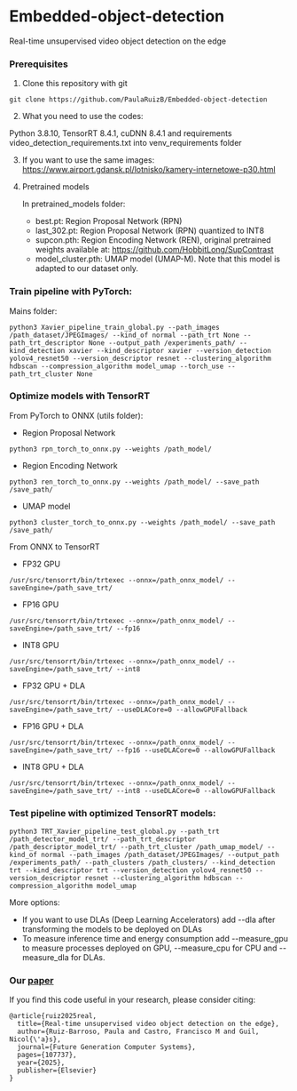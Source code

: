 # Embedded-object-detection
Real-time unsupervised video object detection on the edge
### Prerequisites
1. Clone this repository with git
```
git clone https://github.com/PaulaRuizB/Embedded-object-detection
```
2. What you need to use the codes:
   
Python 3.8.10, TensorRT 8.4.1, cuDNN 8.4.1 and requirements video_detection_requirements.txt into venv_requirements folder

3. If you want to use the same images: https://www.airport.gdansk.pl/lotnisko/kamery-internetowe-p30.html

4. Pretrained models
   
   In pretrained_models folder:
   * best.pt: Region Proposal Network (RPN)
   * last_302.pt: Region Proposal Network (RPN) quantized to INT8
   * supcon.pth: Region Encoding Network (REN), original pretrained weights available at: https://github.com/HobbitLong/SupContrast
   * model_cluster.pth: UMAP model (UMAP-M). Note that this model is adapted to our dataset only.
   
### Train pipeline with PyTorch:
Mains folder:
```
python3 Xavier_pipeline_train_global.py --path_images /path_dataset/JPEGImages/ --kind_of normal --path_trt None --path_trt_descriptor None --output_path /experiments_path/ --kind_detection xavier --kind_descriptor xavier --version_detection yolov4_resnet50 --version_descriptor resnet --clustering_algorithm hdbscan --compression_algorithm model_umap --torch_use --path_trt_cluster None
```
### Optimize models with TensorRT
From PyTorch to ONNX (utils folder):

* Region Proposal Network
```
python3 rpn_torch_to_onnx.py --weights /path_model/
```
* Region Encoding Network
```
python3 ren_torch_to_onnx.py --weights /path_model/ --save_path /save_path/
```
* UMAP model
```
python3 cluster_torch_to_onnx.py --weights /path_model/ --save_path /save_path/
```
From ONNX to TensorRT
* FP32 GPU
```
/usr/src/tensorrt/bin/trtexec --onnx=/path_onnx_model/ --saveEngine=/path_save_trt/
```
* FP16 GPU
```
/usr/src/tensorrt/bin/trtexec --onnx=/path_onnx_model/ --saveEngine=/path_save_trt/ --fp16
```
* INT8 GPU
```
/usr/src/tensorrt/bin/trtexec --onnx=/path_onnx_model/ --saveEngine=/path_save_trt/ --int8
```
* FP32 GPU + DLA
```
/usr/src/tensorrt/bin/trtexec --onnx=/path_onnx_model/ --saveEngine=/path_save_trt/ --useDLACore=0 --allowGPUFallback
```
* FP16 GPU + DLA
```
/usr/src/tensorrt/bin/trtexec --onnx=/path_onnx_model/ --saveEngine=/path_save_trt/ --fp16 --useDLACore=0 --allowGPUFallback
```
* INT8 GPU + DLA
```
/usr/src/tensorrt/bin/trtexec --onnx=/path_onnx_model/ --saveEngine=/path_save_trt/ --int8 --useDLACore=0 --allowGPUFallback
```
### Test pipeline with optimized TensorRT models:
```
python3 TRT_Xavier_pipeline_test_global.py --path_trt /path_detector_model_trt/ --path_trt_descriptor /path_descriptor_model_trt/ --path_trt_cluster /path_umap_model/ --kind_of normal --path_images /path_dataset/JPEGImages/ --output_path /experiments_path/ --path_clusters /path_clusters/ --kind_detection trt --kind_descriptor trt --version_detection yolov4_resnet50 --version_descriptor resnet --clustering_algorithm hdbscan --compression_algorithm model_umap
```
More options:
* If you want to use DLAs (Deep Learning Accelerators) add --dla after transforming the models to be deployed on DLAs
* To measure inference time and energy consumption add --measure_gpu to measure processes deployed on GPU, --measure_cpu for CPU and --measure_dla for DLAs.

### Our [paper](https://www.sciencedirect.com/science/article/pii/S0167739X25000329)
If you find this code useful in your research, please consider citing:

    @article{ruiz2025real,
      title={Real-time unsupervised video object detection on the edge},
      author={Ruiz-Barroso, Paula and Castro, Francisco M and Guil, Nicol{\'a}s},
      journal={Future Generation Computer Systems},
      pages={107737},
      year={2025},
      publisher={Elsevier}
    }

